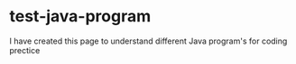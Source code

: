 # test-java-program
I have created this page to understand different Java program's for coding prectice 
